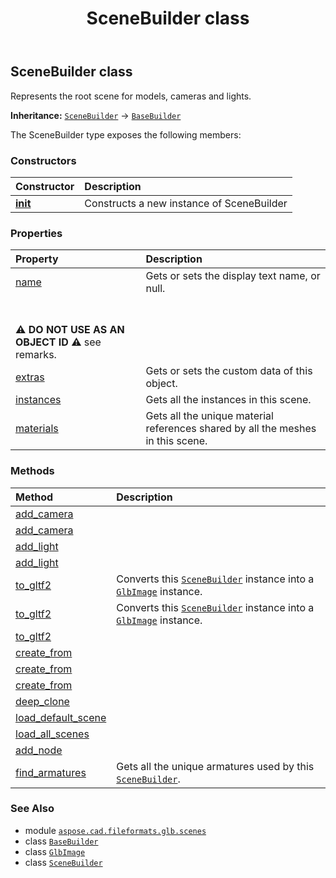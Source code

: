 ﻿---
title: SceneBuilder class
second_title: Aspose.CAD for Python via .NET API References
description: 
type: docs
weight: 80
url: /python-net/aspose.cad.fileformats.glb.scenes/scenebuilder/
is_root: false
---

## SceneBuilder class

Represents the root scene for models, cameras and lights.



**Inheritance:** [`SceneBuilder`](/cad/python-net/aspose.cad.fileformats.glb.scenes/scenebuilder) → 
[`BaseBuilder`](/cad/python-net/aspose.cad.fileformats.glb.geometry/basebuilder)



The SceneBuilder type exposes the following members:

### Constructors
| Constructor | Description |
| :- | :- |
| [__init__](/cad/python-net/aspose.cad.fileformats.glb.scenes/scenebuilder/__init__/#str) | Constructs a new instance of SceneBuilder |


### Properties
| Property | Description |
| :- | :- |
| [name](/cad/python-net/aspose.cad.fileformats.glb.scenes/scenebuilder/name) | Gets or sets the display text name, or null.<br/><br/>**⚠️ DO NOT USE AS AN OBJECT ID ⚠️**  see remarks. |
| [extras](/cad/python-net/aspose.cad.fileformats.glb.scenes/scenebuilder/extras) | Gets or sets the custom data of this object. |
| [instances](/cad/python-net/aspose.cad.fileformats.glb.scenes/scenebuilder/instances) | Gets all the instances in this scene. |
| [materials](/cad/python-net/aspose.cad.fileformats.glb.scenes/scenebuilder/materials) | Gets all the unique material references shared by all the meshes in this scene. |


### Methods
| Method | Description |
| :- | :- |
| [add_camera](/cad/python-net/aspose.cad.fileformats.glb.scenes/scenebuilder/add_camera/#aspose.cad.fileformats.glb.scenes.CameraBuilder-aspose.cad.fileformats.glb.scenes.NodeBuilder) |  |
| [add_camera](/cad/python-net/aspose.cad.fileformats.glb.scenes/scenebuilder/add_camera/#aspose.cad.fileformats.glb.scenes.CameraBuilder-aspose.cad.fileformats.glb.transforms.AffineTransform) |  |
| [add_light](/cad/python-net/aspose.cad.fileformats.glb.scenes/scenebuilder/add_light/#aspose.cad.fileformats.glb.scenes.LightBuilder-aspose.cad.fileformats.glb.transforms.AffineTransform) |  |
| [add_light](/cad/python-net/aspose.cad.fileformats.glb.scenes/scenebuilder/add_light/#aspose.cad.fileformats.glb.scenes.LightBuilder-aspose.cad.fileformats.glb.scenes.NodeBuilder) |  |
| [to_gltf2](/cad/python-net/aspose.cad.fileformats.glb.scenes/scenebuilder/to_gltf2/#) | Converts this [`SceneBuilder`](/cad/python-net/aspose.cad.fileformats.glb.scenes/scenebuilder) instance into a [`GlbImage`](/cad/python-net/aspose.cad.fileformats.glb/glbimage) instance. |
| [to_gltf2](/cad/python-net/aspose.cad.fileformats.glb.scenes/scenebuilder/to_gltf2/#aspose.cad.fileformats.glb.scenes.SceneBuilderSchema2Settings) | Converts this [`SceneBuilder`](/cad/python-net/aspose.cad.fileformats.glb.scenes/scenebuilder) instance into a [`GlbImage`](/cad/python-net/aspose.cad.fileformats.glb/glbimage) instance. |
| [to_gltf2](/cad/python-net/aspose.cad.fileformats.glb.scenes/scenebuilder/to_gltf2/#list-aspose.cad.fileformats.glb.scenes.SceneBuilderSchema2Settings) |  |
| [create_from](/cad/python-net/aspose.cad.fileformats.glb.scenes/scenebuilder/create_from/#aspose.cad.fileformats.glb.GlbData) |  |
| [create_from](/cad/python-net/aspose.cad.fileformats.glb.scenes/scenebuilder/create_from/#aspose.cad.fileformats.collada.fileparser.elements.Scene) |  |
| [create_from](/cad/python-net/aspose.cad.fileformats.glb.scenes/scenebuilder/create_from/#list) |  |
| [deep_clone](/cad/python-net/aspose.cad.fileformats.glb.scenes/scenebuilder/deep_clone/#bool) |  |
| [load_default_scene](/cad/python-net/aspose.cad.fileformats.glb.scenes/scenebuilder/load_default_scene/#str-aspose.cad.fileformats.glb.ReadSettings) |  |
| [load_all_scenes](/cad/python-net/aspose.cad.fileformats.glb.scenes/scenebuilder/load_all_scenes/#str-aspose.cad.fileformats.glb.ReadSettings) |  |
| [add_node](/cad/python-net/aspose.cad.fileformats.glb.scenes/scenebuilder/add_node/#aspose.cad.fileformats.glb.scenes.NodeBuilder) |  |
| [find_armatures](/cad/python-net/aspose.cad.fileformats.glb.scenes/scenebuilder/find_armatures/#) | Gets all the unique armatures used by this [`SceneBuilder`](/cad/python-net/aspose.cad.fileformats.glb.scenes/scenebuilder). |



### See Also
* module [`aspose.cad.fileformats.glb.scenes`](..)
* class [`BaseBuilder`](/cad/python-net/aspose.cad.fileformats.glb.geometry/basebuilder)
* class [`GlbImage`](/cad/python-net/aspose.cad.fileformats.glb/glbimage)
* class [`SceneBuilder`](/cad/python-net/aspose.cad.fileformats.glb.scenes/scenebuilder)
